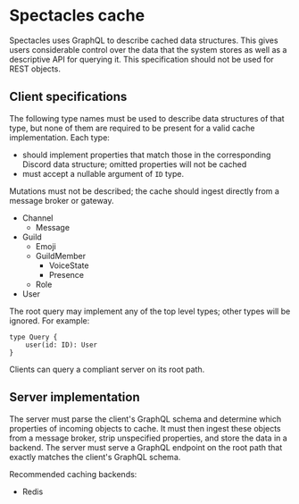 # Spectacles cache

Spectacles uses GraphQL to describe cached data structures. This gives users considerable control over the data that the system stores as well as a descriptive API for querying it. This specification should not be used for REST objects.

## Client specifications

The following type names must be used to describe data structures of that type, but none of them are required to be present for a valid cache implementation. Each type:

- should implement properties that match those in the corresponding Discord data structure; omitted properties will not be cached
- must accept a nullable argument of `ID` type.

Mutations must not be described; the cache should ingest directly from a message broker or gateway.

- Channel
	- Message
- Guild
	- Emoji
	- GuildMember
		- VoiceState
		- Presence
	- Role
- User

The root query may implement any of the top level types; other types will be ignored. For example:

```gql
type Query {
	user(id: ID): User
}
```

Clients can query a compliant server on its root path.

## Server implementation

The server must parse the client's GraphQL schema and determine which properties of incoming objects to cache. It must then ingest these objects from a message broker, strip unspecified properties, and store the data in a backend. The server must serve a GraphQL endpoint on the root path that exactly matches the client's GraphQL schema.

Recommended caching backends:

- Redis
